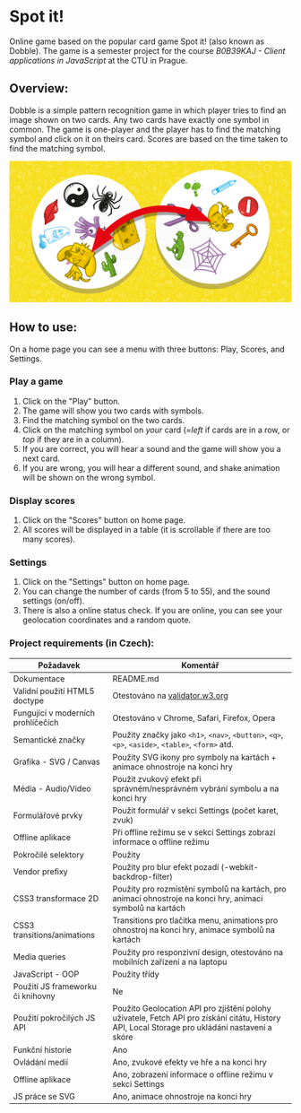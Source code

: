 # Spot it!

Online game based on the popular card game Spot it! (also known as Dobble). The game is a semester project for the course *B0B39KAJ - Client applications in JavaScript* at the CTU in Prague.

## Overview:
Dobble is a simple pattern recognition game in which player tries to find an image shown on two cards.  Any two cards have exactly one symbol in common. The game is one-player and the player has to find the matching symbol and click on it on theirs card. Scores are based on the time taken to find the matching symbol.

![Spot it!](./dobble_instructions.webp)

## How to use:
On a home page you can see a menu with three buttons: Play, Scores, and Settings.
### Play a game 
1. Click on the "Play" button.
2. The game will show you two cards with symbols.
3. Find the matching symbol on the two cards.
4. Click on the matching symbol on *your* card (=*left* if cards are in a row, or *top* if they are in a column).
5. If you are correct, you will hear a sound and the game will show you a next card.
6. If you are wrong, you will hear a different sound, and shake animation will be shown on the wrong symbol.

### Display scores
1. Click on the "Scores" button on home page.
2. All scores will be displayed in a table (it is scrollable if there are too many scores).

### Settings
1. Click on the "Settings" button on home page.
2. You can change the number of cards (from 5 to 55), and the sound settings (on/off).
3. There is also a online status check. If you are online, you can see your geolocation coordinates and a random quote.

### Project requirements (in Czech):
| Požadavek | Komentář |
| --- | --- |
| Dokumentace | README.md |
| Validní použití HTML5 doctype | Otestováno na [validator.w3.org](https://validator.w3.org/) |
| Fungující v moderních prohlíčečích | Otestováno v Chrome, Safari, Firefox, Opera |
| Semantické značky | Použity značky jako `<h1>`, `<nav>`, `<button>`, `<q>`, `<p>`, `<aside>`, `<table>`, `<form>` atd. |
|Grafika - SVG / Canvas | Použity SVG ikony pro symboly na kartách + animace ohnostroje na konci hry |
| Média - Audio/Video | Použit zvukový efekt při správném/nesprávném vybrání symbolu a na konci hry |
| Formulářové prvky | Použit formulář v sekci Settings (počet karet, zvuk) |
| Offline aplikace | Při offline režimu se v sekci Settings zobrazí informace o offline režimu |
| Pokročilé selektory | Použity |
| Vendor prefixy | Použity pro blur efekt pozadí (-webkit-backdrop-filter) |
| CSS3 transformace 2D | Použity pro rozmístění symbolů na kartách, pro animaci ohnostroje na konci hry, animaci symbolů na kartách |
| CSS3 transitions/animations | Transitions pro tlačítka menu, animations pro ohnostroj na konci hry, animace symbolů na kartách |
| Media queries | Použity pro responzivní design, otestováno na mobilních zařízení a na laptopu |
| JavaScript - OOP | Použity třídy |
| Použití JS frameworku či knihovny | Ne |
| Použití pokročilých JS API | Použito Geolocation API pro zjištění polohy uživatele, Fetch API pro získání citátu, History API, Local Storage pro ukládání nastavení a skóre |
| Funkční historie | Ano |
| Ovládání medií | Ano, zvukové efekty ve hře a na konci hry |
| Offline aplikace | Ano, zobrazení informace o offline režimu v sekci Settings |
| JS práce se SVG | Ano, animace ohnostroje na konci hry |
